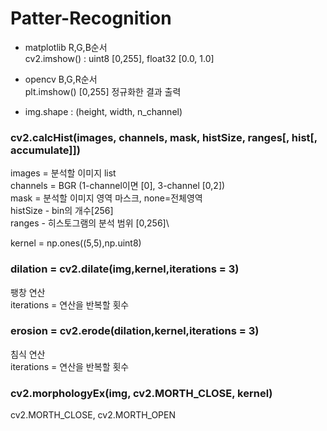 # Patter-Recognition

- matplotlib 
  R,G,B순서\
  cv2.imshow() : uint8 [0,255], float32 [0.0, 1.0]
  
- opencv 
  B,G,R순서\
  plt.imshow() [0,255] 정규화한 결과 출력
  
- img.shape : (height, width, n_channel)


### cv2.calcHist(images, channels, mask, histSize, ranges[, hist[, accumulate]])
images = 분석할 이미지 list\
channels = BGR (1-channel이면 [0], 3-channel [0,2])\
mask = 분석할 이미지 영역 마스크, none=전체영역\
histSize - bin의 개수[256]\
ranges - 히스토그램의 분석 범위 [0,256]\

kernel = np.ones((5,5),np.uint8)
### dilation = cv2.dilate(img,kernel,iterations = 3)
팽창 연산\
iterations = 연산을 반복할 횟수

### erosion = cv2.erode(dilation,kernel,iterations = 3)
침식 연산\
iterations = 연산을 반복할 횟수

### cv2.morphologyEx(img, cv2.MORTH_CLOSE, kernel)
cv2.MORTH_CLOSE, cv2.MORTH_OPEN
